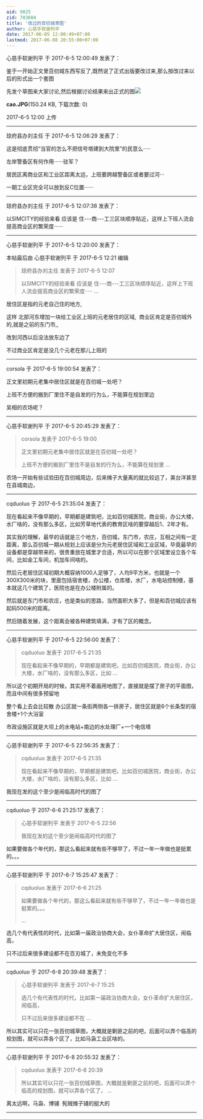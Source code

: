 ```yaml
---
aid: 9025
zid: 703604
title: '改过的百仞城草图'
author: 心慈手软谢列平
date: 2017-06-05 12:00:49+07:00
lastmod: 2017-06-08 20:55:00+07:00
---
```


心慈手软谢列平 于 2017-6-5 12:00:49 发表了：

鉴于一开始正文里百仞城东西写反了,既然说了正式出版要改过来,那么按改过来以后的形式出一个套图

先发个草图来大家讨论,然后根据讨论结果来出正式的图![](https://mirrors.tuna.tsinghua.edu.cn/osdn/lgqm/72877/120044nncyc3n3fjni537j.jpg)



**cao.JPG**(150.24 KB, 下载次数: 0)



2017-6-5 12:00 上传

---------

琼府县办刘主任 于 2017-6-5 12:06:29 发表了：

这是彻底贯彻“当官的怎么不把信号塔建到大院里”的民意么·····



左岸警备区有何作用······驻军？



居民区离商业区和工业区距离太远，上班要跨越警备区或者要过河···



一期工业区完全可以放到反C位置······

---------

琼府县办刘主任 于 2017-6-5 12:07:38 发表了：

以SIMCITY的经验来看 应该是 住---商---工三区块顺序贴近，这样上下班人流会提高商业区的繁荣度······

---------

心慈手软谢列平 于 2017-6-5 12:20:00 发表了：

本帖最后由 心慈手软谢列平 于 2017-6-5 12:21 编辑 


> 
> 琼府县办刘主任 发表于 2017-6-5 12:07
> 
> 以SIMCITY的经验来看 应该是 住---商---工三区块顺序贴近，这样上下班人流会提高商业区的繁荣度····· ...



居住区是指的元老自己住的地方,

这样 北部河东增加一块给工业区上班的元老居住的区域,  商业区肯定是百仞城外的,就是之前的东门市,,

改到河西以后没法放东边了

不过商业区肯定是没几个元老在那儿上班的

---------

corsola 于 2017-6-5 19:00:54 发表了：

正文里初期元老集中居住区就是在百仞城一处吧？

上班不方便的搬到厂里住不是自发的行为么，不能算在规划里边

吴相的农场呢？

---------

心慈手软谢列平 于 2017-6-5 20:45:29 发表了：

> corsola 发表于 2017-6-5 19:00
> 
> 正文里初期元老集中居住区就是在百仞城一处吧？
> 
> 上班不方便的搬到厂里住不是自发的行为么，不能算在规划里 ...



农场一开始有些试验田在百仞城周边，后来摊子大量离的就比较远了，美台洋甚至在县城南边，

---------

cqduoluo 于 2017-6-5 21:35:04 发表了：

现在看起来不像早期的，早期都是建筑吧，比如百仞城医院，商业街，办公大楼，水厂啥的，没有那么多区，比如芳草地代表的教育区啥的要穿越后1、2年才有。

其实我的理解，最早的话就是三个地方，百仞城，东门市，农庄，互相之间有一定距离，那么百仞城一期从规划上应该是分为元老居住区域和工业区域，毕竟最早的设备都是穿越带来的，很贵重放在城里才合适，所以可以在那个区域里设立各个车间，比如金工车间，机加车间啥的。

然后元老居住区域初期大概容纳1000人足够了，人均9平方米，也就是一个300X300米的块，里面包括宿舍楼，办公楼，仓库楼，水厂，水电站控制楼，基本就这几个建筑了，医院也是在办公楼附属的。

然后就是东门市和农庄，也是类似的思路，当然面积大多了，但是和百仞城应该有起码500米的距离。

然后随着发展，这个距离会被各种建筑填满，才有了区的概念。

---------

心慈手软谢列平 于 2017-6-5 22:56:00 发表了：

> cqduoluo 发表于 2017-6-5 21:35
> 
> 现在看起来不像早期的，早期都是建筑吧，比如百仞城医院，商业街，办公大楼，水厂啥的，没有那么多区，比如 ...



所以这个初期开局的时候，其实用不着画用地图了，直接就是摆了房子的平面图，而且中间有很多预留地

整个看上去会比较散 办公区就一条街两侧各一排房子，居住区就是6个长条型的宿舍楼+1个大浴室

市政设施区就是大坝上的水电站+南边的水处理厂+一个电信塔

---------

心慈手软谢列平 于 2017-6-5 22:56:35 发表了：

> cqduoluo 发表于 2017-6-5 21:35
> 
> 现在看起来不像早期的，早期都是建筑吧，比如百仞城医院，商业街，办公大楼，水厂啥的，没有那么多区，比如 ...



我现在发的这个至少是闹临高时代的图了

---------

cqduoluo 于 2017-6-6 21:25:17 发表了：

> 心慈手软谢列平 发表于 2017-6-5 22:56
> 
> 我现在发的这个至少是闹临高时代的图了



如果要做各个年代的，那这么看起来就有些不够早了，不过一年一年做也是挺累的。。。

---------

心慈手软谢列平 于 2017-6-7 15:25:47 发表了：

> cqduoluo 发表于 2017-6-6 21:25
> 
> 如果要做各个年代的，那这么看起来就有些不够早了，不过一年一年做也是挺累的。。。
> 
> ...



选几个有代表性的时代，比如第一届政治协商大会，女仆革命扩大居住区，闹临高，

只不过后来很多建设都不在百刃城了，未免变化不多

---------

cqduoluo 于 2017-6-8 20:39:48 发表了：

> 心慈手软谢列平 发表于 2017-6-7 15:25
> 
> 选几个有代表性的时代，比如第一届政治协商大会，女仆革命扩大居住区，闹临高，
> 
> 只不过后来很多建设都不在 ...



所以其实可以只花一张百仞城草图，大概就是剿匪之前的吧，后面可以弄个临高的规划图，就可以弄各个区了，比如马袅工业区啥的。

---------

心慈手软谢列平 于 2017-6-8 20:55:32 发表了：

> cqduoluo 发表于 2017-6-8 20:39
> 
> 所以其实可以只花一张百仞城草图，大概就是剿匪之前的吧，后面可以弄个临高的规划图，就可以弄各个区了， ...



离太远啊，马袅、博铺  髡贼摊子铺的挺大的

---------


